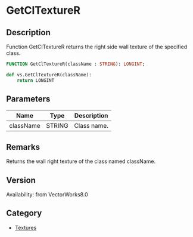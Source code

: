 # GetClTextureR

## Description
Function GetClTextureR returns the right side wall texture of the specified class.

```pascal
FUNCTION GetClTextureR(className : STRING): LONGINT;
```

```python
def vs.GetClTextureR(className):
    return LONGINT
```

## Parameters
|Name|Type|Description|
|---|---|---|
|className|STRING|Class name.|

## Remarks
Returns the wall right texture of the class named className.

## Version
Availability: from VectorWorks8.0

## Category
* [Textures](../Categories/Textures.md)
